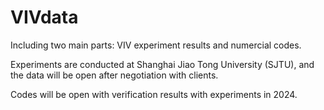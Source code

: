 # VIVdata

Including two main parts: VIV experiment results and numercial codes.

Experiments are conducted at Shanghai Jiao Tong University (SJTU), and the data will be open after negotiation with clients.

Codes will be open with verification results with experiments in 2024.
